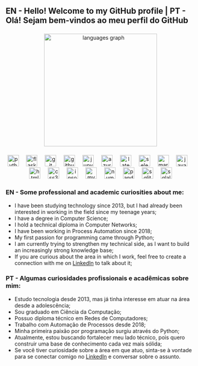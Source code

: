 <h2 align="left">EN - Hello! Welcome to my GitHub profile | PT - Olá! Sejam bem-vindos ao meu perfil do GitHub</h2>

###

<div align="center">
  <img src="https://github-readme-stats.vercel.app/api/top-langs?username=ViniMMartins&locale=en&hide_title=true&layout=compact&card_width=320&langs_count=5&theme=dark&hide_border=true&order=2" height="300" alt="languages graph"  />
</div>

###

<div align="center">
  <img src="https://cdn.jsdelivr.net/gh/devicons/devicon/icons/python/python-original.svg" height="30" alt="python logo"  />
  <img width="12" />
  <img src="https://cdn.jsdelivr.net/gh/devicons/devicon/icons/flask/flask-original.svg" height="30" alt="flask logo"  />
  <img width="12" />
  <img src="https://cdn.jsdelivr.net/gh/devicons/devicon/icons/git/git-original.svg" height="30" alt="git logo"  />
  <img width="12" />
  <img src="https://cdn.jsdelivr.net/gh/devicons/devicon/icons/github/github-original.svg" height="30" alt="github logo"  />
  <img width="12" />
  <img src="https://cdn.jsdelivr.net/gh/devicons/devicon/icons/jupyter/jupyter-original.svg" height="30" alt="jupyter logo"  />
  <img width="12" />
  <img src="https://cdn.jsdelivr.net/gh/devicons/devicon/icons/azure/azure-original.svg" height="30" alt="azure logo"  />
  <img width="12" />
  <img src="https://cdn.jsdelivr.net/gh/devicons/devicon/icons/latex/latex-original.svg" height="30" alt="latex logo"  />
  <img width="12" />
  <img src="https://cdn.jsdelivr.net/gh/devicons/devicon/icons/selenium/selenium-original.svg" height="30" alt="selenium logo"  />
  <img width="12" />
  <img src="https://cdn.jsdelivr.net/gh/devicons/devicon/icons/markdown/markdown-original.svg" height="30" alt="markdown logo"  />
  <img width="12" />
  <img src="https://cdn.jsdelivr.net/gh/devicons/devicon/icons/javascript/javascript-original.svg" height="30" alt="javascript logo"  />
  <img width="12" />
  <img src="https://cdn.jsdelivr.net/gh/devicons/devicon/icons/html5/html5-original.svg" height="30" alt="html5 logo"  />
  <img width="12" />
  <img src="https://cdn.jsdelivr.net/gh/devicons/devicon/icons/css3/css3-original.svg" height="30" alt="css3 logo"  />
  <img width="12" />
  <img src="https://cdn.jsdelivr.net/gh/devicons/devicon/icons/insomnia/insomnia-original.svg" height="30" alt="insomnia logo"  />
  <img width="12" />
  <img src="https://cdn.jsdelivr.net/gh/devicons/devicon/icons/mysql/mysql-original.svg" height="30" alt="mysql logo"  />
  <img width="12" />
  <img src="https://cdn.jsdelivr.net/gh/devicons/devicon/icons/numpy/numpy-original.svg" height="30" alt="numpy logo"  />
  <img width="12" />
  <img src="https://cdn.jsdelivr.net/gh/devicons/devicon/icons/pandas/pandas-original.svg" height="30" alt="pandas logo"  />
  <img width="12" />
  <img src="https://cdn.jsdelivr.net/gh/devicons/devicon/icons/sqlite/sqlite-original.svg" height="30" alt="sqlite logo"  />
  <img width="12" />
  <img src="https://cdn.jsdelivr.net/gh/devicons/devicon/icons/sqlalchemy/sqlalchemy-original.svg" height="30" alt="sqlalchemy logo"  />
</div>

###

### EN - Some professional and academic curiosities about me:

- I have been studying technology since 2013, but I had already been interested in working in the field since my teenage years;
- I have a degree in Computer Science;
- I hold a technical diploma in Computer Networks;
- I have been working in Process Automation since 2018;
- My first passion for programming came through Python;
- I am currently trying to strengthen my technical side, as I want to build an increasingly strong knowledge base;
- If you are curious about the area in which I work, feel free to create a connection with me on [LinkedIn](https://www.linkedin.com/in/vinicius-m-martins/) to talk about it;

### PT - Algumas curiosidades profissionais e acadêmicas sobre mim:

- Estudo tecnologia desde 2013, mas já tinha interesse em atuar na área desde a adolescência;
- Sou graduado em Ciência da Computação;
- Possuo diploma técnico em Redes de Computadores;
- Trabalho com Automação de Processos desde 2018;
- Minha primeira paixão por programação surgiu através do Python;
- Atualmente, estou buscando fortalecer meu lado técnico, pois quero construir uma base de conhecimento cada vez mais sólida;
- Se você tiver curiosidade sobre a área em que atuo, sinta-se à vontade para se conectar comigo no [LinkedIn](https://www.linkedin.com/in/vinicius-m-martins/) e conversar sobre o assunto.
